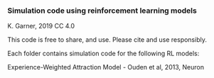 ### Simulation code using reinforcement learning models  
K. Garner, 2019  CC 4.0

This code is free to share, and use. Please cite and use responsibly. 

Each folder contains simulation code for the following RL models:  

Experience-Weighted Attraction Model - Ouden et al, 2013, Neuron  
